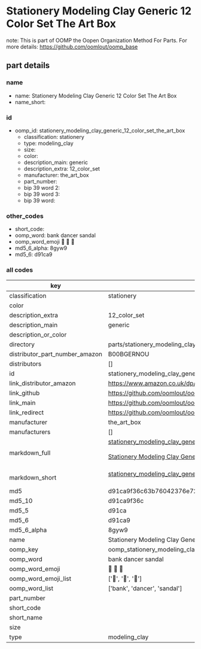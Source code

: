 # Stationery Modeling Clay Generic 12 Color Set The Art Box  

note: This is part of OOMP the Oopen Organization Method For Parts. For more details: https://github.com/oomlout/oomp_base

##  part details
  







### name
* name: Stationery Modeling Clay Generic 12 Color Set The Art Box
* name_short: 
### id
* oomp_id: stationery_modeling_clay_generic_12_color_set_the_art_box
  * classification: stationery
  * type: modeling_clay
  * size: 
  * color: 
  * description_main: generic
  * description_extra: 12_color_set
  * manufacturer: the_art_box
  * part_number: 
  * bip 39 word 2: 
  * bip 39 word 3: 
  * bip 39 word: 

### other_codes
* short_code: 
* oomp_word: bank dancer sandal
* oomp_word_emoji :bank: :dancer: :sandal:
* md5_6_alpha: 8gyw9
* md5_6: d91ca9









### all codes 
| key | value |  
| --- | --- |  
| classification | stationery |  
| color |  |  
| description_extra | 12_color_set |  
| description_main | generic |  
| description_or_color |   |  
| directory | parts/stationery_modeling_clay_generic_12_color_set_the_art_box |  
| distributor_part_number_amazon | B00BGERNOU |  
| distributors | [] |  
| id | stationery_modeling_clay_generic_12_color_set_the_art_box |  
| link_distributor_amazon | https://www.amazon.co.uk/dp/B00BGERNOU |  
| link_github | https://github.com/oomlout/oomlout_oomp_version_1_messy/tree/main/parts/stationery_modeling_clay_generic_12_color_set_the_art_box |  
| link_main | https://github.com/oomlout/oomlout_oomp_version_1_messy/tree/main/parts/stationery_modeling_clay_generic_12_color_set_the_art_box |  
| link_redirect | https://github.com/oomlout/oomlout_oomp_version_1_messy/tree/main/parts/stationery_modeling_clay_generic_12_color_set_the_art_box |  
| manufacturer | the_art_box |  
| manufacturers | [] |  
| markdown_full | [stationery_modeling_clay_generic_12_color_set_the_art_box](none)<br>[](none)<br>[Stationery Modeling Clay Generic 12 Color Set The Art Box](none)<br><br> |  
| markdown_short | [stationery_modeling_clay_generic_12_color_set_the_art_box](none)<br><br> |  
| md5 | d91ca9f36c63b76042376e720fdcfeab |  
| md5_10 | d91ca9f36c |  
| md5_5 | d91ca |  
| md5_6 | d91ca9 |  
| md5_6_alpha | 8gyw9 |  
| name | Stationery Modeling Clay Generic 12 Color Set The Art Box |  
| oomp_key | oomp_stationery_modeling_clay_generic_12_color_set_the_art_box |  
| oomp_word | bank dancer sandal |  
| oomp_word_emoji | :bank: :dancer: :sandal: |  
| oomp_word_emoji_list | [':bank:', ':dancer:', ':sandal:'] |  
| oomp_word_list | ['bank', 'dancer', 'sandal'] |  
| part_number |  |  
| short_code |  |  
| short_name |  |  
| size |  |  
| type | modeling_clay |  
